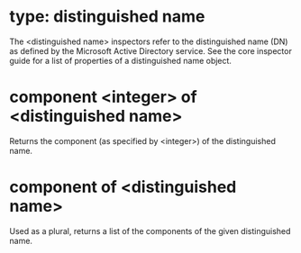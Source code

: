 # type: distinguished name

The &lt;distinguished name&gt; inspectors refer to the distinguished name (DN) as defined by the Microsoft Active Directory service. See the core inspector guide for a list of properties of a distinguished name object.

# component &lt;integer&gt; of &lt;distinguished name&gt;

Returns the component (as specified by &lt;integer&gt;) of the distinguished name.

# component of &lt;distinguished name&gt;

Used as a plural, returns a list of the components of the given distinguished name.
